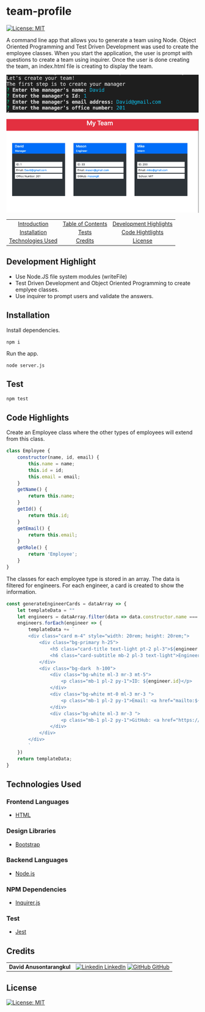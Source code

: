 # team-profile

[![License: MIT](https://img.shields.io/badge/License-MIT-yellow.svg)](https://opensource.org/licenses/MIT)

A command line app that allows you to generate a team using Node. Object Oriented Programming and Test Driven Development was used to create the employee classes. When you start the application, the user is prompt with questions to create a team using inquirer. Once the user is done creating the team, an index.html file is creating to display the team.

![terminal](terminal-screenshot.png)

![broswer](browser-screenshot.png)

|                                         |                                         |                                                   |
| :-------------------------------------: | :-------------------------------------: | :-----------------------------------------------: |
|      [Introduction](#team-profile)      | [Table of Contents](#table-of-contents) | [Development Highlights](#development-highlights) |
|      [Installation](#installation)      |             [Tests](#tests)             |       [Code Hightlights](#code-highlights)        |
| [Technologies Used](#Technologies-Used) |           [Credits](#Credits)           |                [License](#License)                |

## Development Highlight

- Use Node.JS file system modules (writeFile)
- Test Driven Development and Object Oriented Programming to create emplyee classes.
- Use inquirer to prompt users and validate the answers.

## Installation

Install dependencies.

```
npm i
```

Run the app.

```
node server.js
```

## Test

```
npm test
```

## Code Highlights

Create an Employee class where the other types of employees will extend from this class.

```JavaScript
class Employee {
    constructor(name, id, email) {
        this.name = name;
        this.id = id;
        this.email = email;
    }
    getName() {
        return this.name;
    }
    getId() {
        return this.id;
    }
    getEmail() {
        return this.email;
    }
    getRole() {
        return 'Employee';
    }
}
```

The classes for each employee type is stored in an array. The data is filtered for engineers. For each engineer, a card is created to show the information.

```JavaScript
const generateEngineerCards = dataArray => {
    let templateData = ""
    let engineers = dataArray.filter(data => data.constructor.name === "Engineer");
    engineers.forEach(engineer => {
        templateData += `
        <div class="card m-4" style="width: 20rem; height: 20rem;">
            <div class="bg-primary h-25">
                <h5 class="card-title text-light pt-2 pl-3">${engineer.name}</h5>
                <h6 class="card-subtitle mb-2 pl-3 text-light">Engineer</h6>
            </div>
            <div class="bg-dark  h-100">
                <div class="bg-white ml-3 mr-3 mt-5">
                    <p class="mb-1 pl-2 py-1">ID: ${engineer.id}</p>
                </div>
                <div class="bg-white mt-0 ml-3 mr-3 ">
                    <p class="mb-1 pl-2 py-1">Email: <a href="mailto:${engineer.email}">${engineer.email}</a></p>
                </div>
                <div class="bg-white ml-3 mr-3 ">
                    <p class="mb-1 pl-2 py-1">GitHub: <a href="https://github.com/${engineer.github}">${engineer.github}</a></p>
                </div>
            </div>
        </div>
        `
    })
    return templateData;
}
```

## Technologies Used

### Frontend Languages

- [HTML](https://www.w3schools.com/html/)

### Design Libraries

- [Bootstrap](https://getbootstrap.com/)

### Backend Languages

- [Node.js](https://nodejs.org/en/)

### NPM Dependencies

- [Inquirer.js](https://www.npmjs.com/package/inquirer)

### Test

- [Jest](https://jestjs.io/)

## Credits

|                           |                                                                                                                                                                                                       |
| ------------------------- | ----------------------------------------------------------------------------------------------------------------------------------------------------------------------------------------------------- |
| **David Anusontarangkul** | [![Linkedin](https://i.stack.imgur.com/gVE0j.png) LinkedIn](https://www.linkedin.com/in/anusontarangkul/) [![GitHub](https://i.stack.imgur.com/tskMh.png) GitHub](https://github.com/anusontarangkul) |

## License

[![License: MIT](https://img.shields.io/badge/License-MIT-yellow.svg)](https://opensource.org/licenses/MIT)
